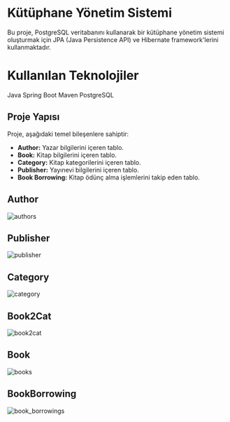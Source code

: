 # Kütüphane Yönetim Sistemi

Bu proje, PostgreSQL veritabanını kullanarak bir kütüphane yönetim sistemi oluşturmak için JPA (Java Persistence API) ve Hibernate framework'lerini kullanmaktadır.

# Kullanılan Teknolojiler
Java
Spring Boot
Maven
PostgreSQL

## Proje Yapısı

Proje, aşağıdaki temel bileşenlere sahiptir:

- **Author:** Yazar bilgilerini içeren tablo.
- **Book:** Kitap bilgilerini içeren tablo.
- **Category:** Kitap kategorilerini içeren tablo.
- **Publisher:** Yayınevi bilgilerini içeren tablo.
- **Book Borrowing:** Kitap ödünç alma işlemlerini takip eden tablo.

## Author
![authors](https://github.com/osmankusoglu/PatikaBackend/assets/130009555/99c3bd0b-4821-45f1-800f-35a5cbc72e78)
## Publisher
![publisher](https://github.com/osmankusoglu/PatikaBackend/assets/130009555/87ef437b-0a3d-483c-9bb0-f7d9f90a07d4)
## Category
![category](https://github.com/osmankusoglu/PatikaBackend/assets/130009555/6139caa3-aee5-46b5-a1e0-43803e63c375)

## Book2Cat
![book2cat](https://github.com/osmankusoglu/PatikaBackend/assets/130009555/2ebbc858-ad85-42d5-9113-970ef46eae3e)
## Book
![books](https://github.com/osmankusoglu/PatikaBackend/assets/130009555/3e213ebf-ee1f-4c04-a76f-9318b2cfe7a0)
## BookBorrowing
![book_borrowings](https://github.com/osmankusoglu/PatikaBackend/assets/130009555/a99b610b-082a-4f8a-8ee6-970233960e9a)
